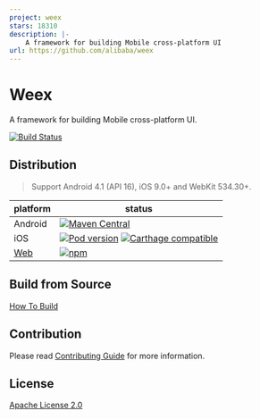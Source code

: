 ```yaml
---
project: weex
stars: 18310
description: |-
    A framework for building Mobile cross-platform UI
url: https://github.com/alibaba/weex
---
```


# Weex

A framework for building Mobile cross-platform UI.

[![Build Status](https://travis-ci.org/apache/incubator-weex.svg?branch=master)](https://travis-ci.org/apache/incubator-weex/)

## Distribution

> Support Android 4.1 (API 16), iOS 9.0+ and WebKit 534.30+.

| platform | status |
| -------- | ------ |
| Android | [![Maven Central](https://maven-badges.herokuapp.com/maven-central/io.weex/weex_sdk/badge.svg)](https://maven-badges.herokuapp.com/maven-central/io.weex/weex_sdk) |
| iOS | [![Pod version](https://badge.fury.io/co/WeexSDK.svg)](https://cocoapods.org/pods/WeexSDK) [![Carthage compatible](https://img.shields.io/badge/Carthage-compatible-4BC51D.svg?style=flat)](https://github.com/Carthage/Carthage) |
| [Web](https://github.com/weexteam/weex-vue-render) | [![npm](https://badge.fury.io/js/weex-vue-render.svg)](https://www.npmjs.com/package/weex-vue-render) |

## Build from Source

[How To Build](./HOW-TO-BUILD.md)

## Contribution

Please read [Contributing Guide](./CONTRIBUTING.md) for more information.

## License

[Apache License 2.0](http://www.apache.org/licenses/LICENSE-2.0)

